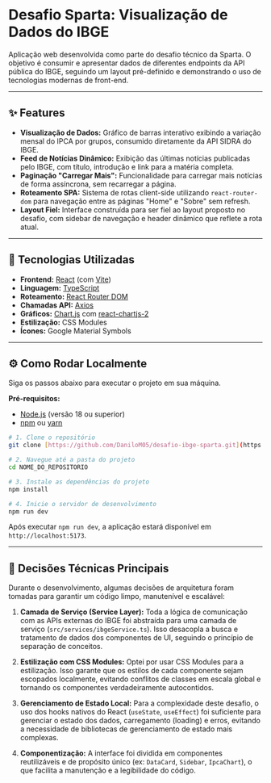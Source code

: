 # Desafio Sparta: Visualização de Dados do IBGE

Aplicação web desenvolvida como parte do desafio técnico da Sparta. O objetivo é consumir e apresentar dados de diferentes endpoints da API pública do IBGE, seguindo um layout pré-definido e demonstrando o uso de tecnologias modernas de front-end.

---

## ✨ Features

* **Visualização de Dados:** Gráfico de barras interativo exibindo a variação mensal do IPCA por grupos, consumido diretamente da API SIDRA do IBGE.
* **Feed de Notícias Dinâmico:** Exibição das últimas notícias publicadas pelo IBGE, com título, introdução e link para a matéria completa.
* **Paginação "Carregar Mais":** Funcionalidade para carregar mais notícias de forma assíncrona, sem recarregar a página.
* **Roteamento SPA:** Sistema de rotas client-side utilizando `react-router-dom` para navegação entre as páginas "Home" e "Sobre" sem refresh.
* **Layout Fiel:** Interface construída para ser fiel ao layout proposto no desafio, com sidebar de navegação e header dinâmico que reflete a rota atual.

---

## 🚀 Tecnologias Utilizadas

* **Frontend:** [React](https://react.dev/) (com [Vite](https://vitejs.dev/))
* **Linguagem:** [TypeScript](https://www.typescriptlang.org/)
* **Roteamento:** [React Router DOM](https://reactrouter.com/)
* **Chamadas API:** [Axios](https://axios-http.com/)
* **Gráficos:** [Chart.js](https://www.chartjs.org/) com [react-chartjs-2](https://react-chartjs-2.js.org/)
* **Estilização:** CSS Modules
* **Ícones:** Google Material Symbols

---


## ⚙️ Como Rodar Localmente

Siga os passos abaixo para executar o projeto em sua máquina.

**Pré-requisitos:**
* [Node.js](https://nodejs.org/en) (versão 18 ou superior)
* [npm](https://www.npmjs.com/) ou [yarn](https://yarnpkg.com/)

```bash
# 1. Clone o repositório
git clone [https://github.com/DaniloM05/desafio-ibge-sparta.git](https://github.com/DaniloM05/desafio-ibge-sparta.git)

# 2. Navegue até a pasta do projeto
cd NOME_DO_REPOSITORIO

# 3. Instale as dependências do projeto
npm install

# 4. Inicie o servidor de desenvolvimento
npm run dev
```
Após executar `npm run dev`, a aplicação estará disponível em `http://localhost:5173`.

---

## 🧠 Decisões Técnicas Principais

Durante o desenvolvimento, algumas decisões de arquitetura foram tomadas para garantir um código limpo, manutenível e escalável:

1.  **Camada de Serviço (Service Layer):** Toda a lógica de comunicação com as APIs externas do IBGE foi abstraída para uma camada de serviço (`src/services/ibgeService.ts`). Isso desacopla a busca e tratamento de dados dos componentes de UI, seguindo o princípio de separação de conceitos.

2.  **Estilização com CSS Modules:** Optei por usar CSS Modules para a estilização. Isso garante que os estilos de cada componente sejam escopados localmente, evitando conflitos de classes em escala global e tornando os componentes verdadeiramente autocontidos.

3.  **Gerenciamento de Estado Local:** Para a complexidade deste desafio, o uso dos hooks nativos do React (`useState`, `useEffect`) foi suficiente para gerenciar o estado dos dados, carregamento (loading) e erros, evitando a necessidade de bibliotecas de gerenciamento de estado mais complexas.

4.  **Componentização:** A interface foi dividida em componentes reutilizáveis e de propósito único (ex: `DataCard`, `Sidebar`, `IpcaChart`), o que facilita a manutenção e a legibilidade do código.
